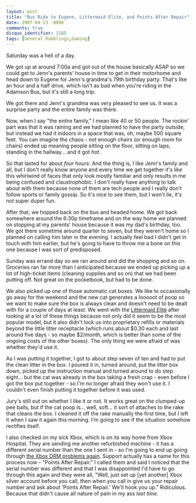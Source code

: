 ```yaml
---
layout: post
title: "Bus Ride to Eugene, Littermaid Elite, and Points After Repair"
date: 2007-04-23 -0800
comments: true
disqus_identifier: 1185
tags: [General Ramblings,Gaming]
---
```

Saturday was a hell of a day.
 
 We got up at around 7:00a and got out of the house basically ASAP so we
could get to Jenn's parents' house in time to get in their motorhome and
head down to Eugene for Jenn's grandma's 79th birthday party. That's
like an hour and a half drive, which isn't as bad when you're riding in
the Adamson Bus, but it's still a long trip.
 
 We got there and Jenn's grandma was very pleased to see us. It was a
surprise party and the entire family was there.
 
 Now, when I say "the entire family," I mean like 40 or 50 people. The
rockin' part was that it was raining and we had planned to have the
party outside, but instead we had it indoors in a space that was, oh,
maybe 500 square feet. You can imagine the chaos - not enough chairs (or
enough room for chairs) ended up meaning people sitting on the floor,
sitting on laps, standing in the hallway... and it got *hot*.
 
 So that lasted for about *four hours*. And the thing is, I like Jenn's
family and all, but I don't really know anyone and every time we get
together it's like this whirlwind of faces that only look mostly
familiar and only results in me being confused and claustrophobic. I
don't really have anything to talk about with them because none of them
are tech people and I really don't follow sports or family gossip. So
it's nice to see them, but I won't lie, it's not super duper fun.
 
 After that, we hopped back on the bus and headed home. We got back
somewhere around the 6:30p timeframe and on the way home we planned on
stopping at my parents' house because it was my dad's birthday, too. We
got there sometime around quarter to seven, but they weren't home so I
planned on calling him later in the evening. I actually feel bad I
didn't get in touch with him earlier, but he's going to have to throw me
a bone on this one because I was sort of predisposed.
 
 Sunday was errand day so we ran around and did the shopping and so on.
Groceries ran far more than I anticipated because we ended up picking up
a lot of high-ticket items (cleaning supplies and so on) that we had
been putting off. Not great on the pocketbook, but had to be done.
 
 We also picked up one of those automatic cat boxes. We like to
occasionally go away for the weekend and the new cat generates a looooot
of poop so we want to make sure the box is always clean and doesn't need
to be dealt with for a couple of days at least. We went with the
[Littermaid
Elite](http://www.amazon.com/exec/obidos/ASIN/B000F2E1S0/mhsvortex)
after looking at a lot of these things because not only did it seem to
be the most popular model, but it also didn't lock us into proprietary
refills or materials beyond the little litter receptacle (which runs
about \$0.30 each and last around five days - so maybe \$2/month, which
is better than some of the ongoing costs of the other boxes). The only
thing we were afraid of was whether they'd use it.
 
 As I was putting it together, I got to about step seven of ten and had
to put the clean litter in the box. I poured it in, turned around, put
the litter box down, picked up the instruction manual and turned around
to do step eight... but the cat was already in the box taking a fresh
crap - even before I got the box put together - so I'm no longer afraid
they won't use it. I couldn't even finish putting it together before it
was used.
 
 Jury's still out on whether I like it or not. It works great on the
clumped-up pee balls, but if the cat poop is... well, soft... it sort of
attaches to the rake that cleans the box. I cleaned it off the rake
manually the first time, but I left it when I saw it again this morning.
I'm going to see if the situation somehow rectifies itself.
 
 I also checked on my sick Xbox, which is on its way home from Xbox
Hospital. They are sending me another refurbished machine - it has a
different serial number than the one I sent in - so I'm going to end up
going through [the Xbox DRM problems
again](http://paraesthesia.com/archive/2006/08/10/xbox-live-arcade-got-drm-all-wrong.aspx).
Support actually has a name for this process now - "Points After
Repair." I called them and said I noticed that the serial number was
different and that I was disappointed I'd have to go through this again
and they were all, "Well, just set up [yet another] Xbox silver account
before you call, then when you call in give us your repair number and
ask about 'Points After Repair.' We'll hook you up." Ridiculous. Because
that didn't cause all nature of pain in my ass *last time*.
